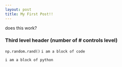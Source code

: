 ```yaml
---
layout: post
title: My First Post!! 
---
```

does this work?
### Third level header (number of # controls level)
`np.random.rand()` 
`i am a block of code` 

```python
i am a block of python
```
